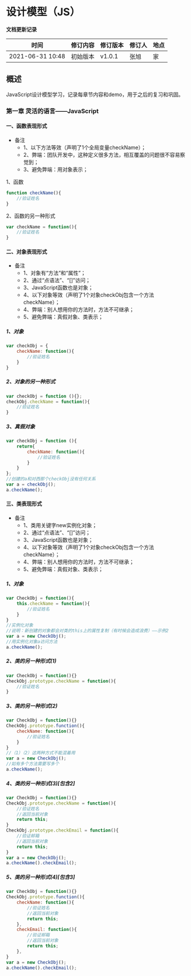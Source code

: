 # 设计模型（JS）

**文档更新记录**

|时间|修订内容|修订版本|修订人|地点|
|----|----|----|----|----|
|2021-06-31 10:48|初始版本|v1.0.1|张旭|家|

## 概述
JavaScript设计模型学习，记录每章节内容和demo，用于之后的复习和巩固。

### 第一章 灵活的语言——JavaScript

#### 一、函数表现形式

- 备注
	- 1、以下方法等效（声明了1个全局变量checkName）；
	- 2、弊端：团队开发中，这种定义很多方法，相互覆盖的问题很不容易察觉到；
	- 3、避免弊端：用对象表示；

1、函数
```JavaScript
function checkName(){
	//验证姓名
}
```
2、函数的另一种形式
```JavaScript
var checkName = function(){
	//验证姓名
}
```
#### 二、对象表现形式

- 备注
	- 1、对象有“方法”和“属性”；
	- 2、通过“点语法”、“[]”访问；
	- 3、JavaScript函数也是对象；
	- 4、以下对象等效（声明了1个对象checkObj包含一个方法checkName）；
	- 4、弊端：别人想用你的方法时，方法不可继承；
	- 5、避免弊端：真假对象、类表示；

##### 1、对象
```JavaScript
var checkObj = {
	checkName: function(){
		//验证姓名
	}
}
```
##### 2、对象的另一种形式
```JavaScript
var checkObj = function (){};
checkObj.checkName = function(){
	//验证姓名
}
```

##### 3、真假对象
```JavaScript
var checkObj = function (){
	return{
		checkName: function(){
			//验证姓名
		}
	}
};
//创建的a和对西那个checkObj没有任何关系
var a = checkObj();
a.checkName();
```

#### 三、类表现形式

- 备注
	- 1、类用关键字new实例化对象；
	- 2、通过“点语法”、“[]”访问；
	- 3、JavaScript函数也是对象；
	- 4、以下对象等效（声明了1个对象checkObj包含一个方法checkName）；
	- 4、弊端：别人想用你的方法时，方法不可继承；
	- 5、避免弊端：真假对象、类表示；

##### 1、对象
```JavaScript
var CheckObj = function(){
	this.checkName = function(){
		//验证姓名
	}
}
//实例化对象
//说明：新创建的对象都会对类的this上的属性复制（有时候会造成浪费）——示例2
var a = new CheckObj();
//用实例化对象a访问方法
a.checkName();
```

##### 2、类的另一种形式(1)
```JavaScript
var CheckObj = function(){}
CheckObj.prototype.checkName = function(){
	//验证姓名
}
```

##### 3、类的另一种形式(2)
```JavaScript
var CheckObj = function(){}
CheckObj.prototype.function(){
	checkName: function(){
		//验证姓名
	}
}
//（1）（2）这两种方式不能混着用
var a = new CheckObj();
//如有多个方法需要写多个
a.checkName();
```

##### 4、类的另一种形式(3)[包含2]
```JavaScript
var CheckObj = function(){}
CheckObj.prototype.checkName = function(){
	//验证姓名
	//返回当前对象
	return this;
}
CheckObj.prototype.checkEmail = function(){
	//验证邮箱
	//返回当前对象
	return this;
}
var a = new CheckObj();
a.checkName().checkEmail();
```

##### 5、类的另一种形式(4)[包含3]
```JavaScript
var CheckObj = function(){}
CheckObj.prototype.function(){
	checkName: function(){
		//验证姓名
		//返回当前对象
		return this;
	},
	checkEmail: function(){
		//验证邮箱
		//返回当前对象
		return this;
	},
}
var a = new CheckObj();
a.checkName().checkEmail();
```

